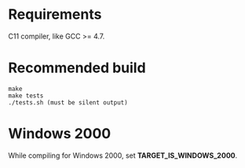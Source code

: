 Requirements
============

C11 compiler, like GCC >= 4.7.

Recommended build
=================

    make
    make tests
    ./tests.sh (must be silent output)

Windows 2000
============
While compiling for Windows 2000, set **TARGET_IS_WINDOWS_2000**.

